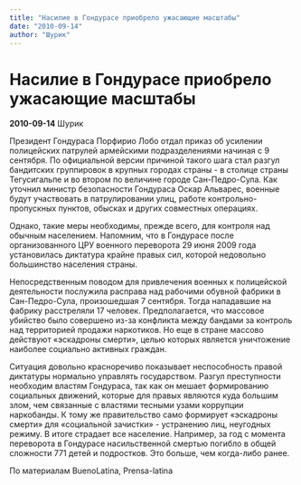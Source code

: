 ```yaml
---
title: "Насилие в Гондурасе приобрело ужасающие масштабы"
date: "2010-09-14"
author: "Шурик"
---
```


# Насилие в Гондурасе приобрело ужасающие масштабы

**2010-09-14** Шурик

Президент Гондураса Порфирио Лобо отдал приказ об усилении полицейских патрулей армейскими подразделениями начиная с 9 сентября. По официальной версии причиной такого шага стал разгул бандитских группировок в крупных городах страны - в столице страны Тегусигальпе и во втором по величине городе Сан-Педро-Сула. Как уточнил министр безопасности Гондураса Оскар Альварес, военные будут участвовать в патрулировании улиц, работе контрольно-пропускных пунктов, обысках и других совместных операциях.

Однако, такие меры необходимы, прежде всего, для контроля над обычным населением. Напомним, что в Гондурасе после организованного ЦРУ военного переворота 29 июня 2009 года установилась диктатура крайне правых сил, которой недовольно большинство населения страны.

Непосредственным поводом для привлечения военных к полицейской деятельности послужила расправа над рабочими обувной фабрики в Сан-Педро-Сула, произошедшая 7 сентября. Тогда нападавшие на фабрику расстреляли 17 человек. Предполагается, что массовое убийство было совершено из-за конфликта между бандами за контроль над территорией продажи наркотиков. Но еще в стране массово действуют «эскадроны смерти», целью которых является уничтожение наиболее социально активных граждан.

Ситуация довольно красноречиво показывает неспособность правой диктатуры нормально управлять государством. Разгул преступности необходим властям Гондураса, так как он мешает формированию социальных движений, которые для правых являются куда большим злом, чем связанные с властями тесными узами коррупции наркобанды. К тому же правительство само формирует «эскадроны смерти» для «социальной зачистки» - устранению лиц, неугодных режиму. В итоге страдает все население. Например, за год с момента переворота в Гондурасе насильственной смертью погибло в общей сложности 771 детей и подростков. Это больше, чем когда-либо ранее.

По материалам BuenoLatina, Prensa-latina